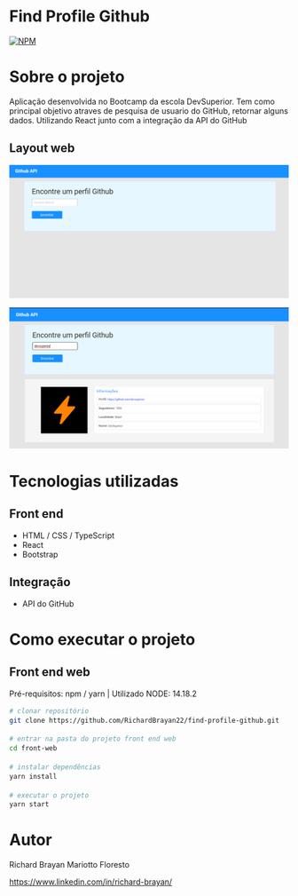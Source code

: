 # Find Profile Github 
[![NPM](https://img.shields.io/npm/l/react)](https://github.com/RichardBrayan22/bds08/blob/main/LICENSE) 

# Sobre o projeto
Aplicação desenvolvida no Bootcamp da escola DevSuperior. Tem como principal objetivo atraves de pesquisa de usuario do GitHub, retornar alguns dados. Utilizando React junto com a integração da API do GitHub

## Layout web
![Web](https://github.com/RichardBrayan22/assets/blob/main/Profile-github/web1.png)

![Web](https://github.com/RichardBrayan22/assets/blob/main/Profile-github/web2.png)

# Tecnologias utilizadas 
## Front end
- HTML / CSS / TypeScript
- React
- Bootstrap

## Integração
- API do GitHub

# Como executar o projeto

## Front end web
Pré-requisitos: npm / yarn | Utilizado NODE: 14.18.2

```bash
# clonar repositório
git clone https://github.com/RichardBrayan22/find-profile-github.git

# entrar na pasta do projeto front end web
cd front-web

# instalar dependências
yarn install

# executar o projeto
yarn start
```

# Autor

Richard Brayan Mariotto Floresto

https://www.linkedin.com/in/richard-brayan/
